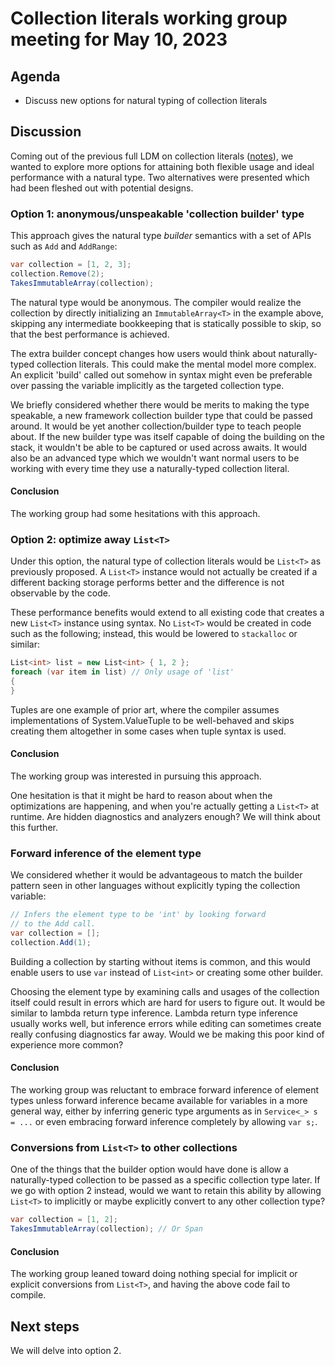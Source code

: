 # Collection literals working group meeting for May 10, 2023

## Agenda

* Discuss new options for natural typing of collection literals

## Discussion

Coming out of the previous full LDM on collection literals ([notes](https://github.com/dotnet/csharplang/blob/main/meetings/2023/LDM-2023-05-03.md#collection-literal-natural-type)), we wanted to explore more options for attaining both flexible usage and ideal performance with a natural type. Two alternatives were presented which had been fleshed out with potential designs.

### Option 1: anonymous/unspeakable 'collection builder' type

This approach gives the natural type _builder_ semantics with a set of APIs such as `Add` and `AddRange`:

```cs
var collection = [1, 2, 3];
collection.Remove(2);
TakesImmutableArray(collection);
```

The natural type would be anonymous. The compiler would realize the collection by directly initializing an `ImmutableArray<T>` in the example above, skipping any intermediate bookkeeping that is statically possible to skip, so that the best performance is achieved.

The extra builder concept changes how users would think about naturally-typed collection literals. This could make the mental model more complex. An explicit 'build' called out somehow in syntax might even be preferable over passing the variable implicitly as the targeted collection type.

We briefly considered whether there would be merits to making the type speakable, a new framework collection builder type that could be passed around. It would be yet another collection/builder type to teach people about. If the new builder type was itself capable of doing the building on the stack, it wouldn't be able to be captured or used across awaits. It would also be an advanced type which we wouldn't want normal users to be working with every time they use a naturally-typed collection literal.

#### Conclusion

The working group had some hesitations with this approach.

### Option 2: optimize away `List<T>`

Under this option, the natural type of collection literals would be `List<T>` as previously proposed. A `List<T>` instance would not actually be created if a different backing storage performs better and the difference is not observable by the code.

These performance benefits would extend to all existing code that creates a new `List<T>` instance using syntax. No `List<T>` would be created in code such as the following; instead, this would be lowered to `stackalloc` or similar:

```cs
List<int> list = new List<int> { 1, 2 };
foreach (var item in list) // Only usage of 'list'
{
}
```

Tuples are one example of prior art, where the compiler assumes implementations of System.ValueTuple to be well-behaved and skips creating them altogether in some cases when tuple syntax is used.

#### Conclusion

The working group was interested in pursuing this approach.

One hesitation is that it might be hard to reason about when the optimizations are happening, and when you're actually getting a `List<T>` at runtime. Are hidden diagnostics and analyzers enough? We will think about this further.

### Forward inference of the element type

We considered whether it would be advantageous to match the builder pattern seen in other languages without explicitly typing the collection variable:

```cs
// Infers the element type to be 'int' by looking forward
// to the Add call.
var collection = [];
collection.Add(1);
```

Building a collection by starting without items is common, and this would enable users to use `var` instead of `List<int>` or creating some other builder.

Choosing the element type by examining calls and usages of the collection itself could result in errors which are hard for users to figure out. It would be similar to lambda return type inference. Lambda return type inference usually works well, but inference errors while editing can sometimes create really confusing diagnostics far away. Would we be making this poor kind of experience more common?

#### Conclusion

The working group was reluctant to embrace forward inference of element types unless forward inference became available for variables in a more general way, either by inferring generic type arguments as in `Service<_> s = ...` or even embracing forward inference completely by allowing `var s;`.

### Conversions from `List<T>` to other collections

One of the things that the builder option would have done is allow a naturally-typed collection to be passed as a specific collection type later. If we go with option 2 instead, would we want to retain this ability by allowing `List<T>` to implicitly or maybe explicitly convert to any other collection type?

```cs
var collection = [1, 2];
TakesImmutableArray(collection); // Or Span
```

#### Conclusion

The working group leaned toward doing nothing special for implicit or explicit conversions from `List<T>`, and having the above code fail to compile.

## Next steps

We will delve into option 2.
